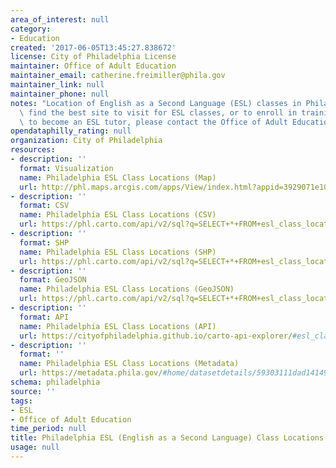 ```yaml
---
area_of_interest: null
category: 
- Education
created: '2017-06-05T13:45:27.838672'
license: City of Philadelphia License
maintainer: Office of Adult Education
maintainer_email: catherine.freimiller@phila.gov
maintainer_link: null
maintainer_phone: null
notes: "Location of English as a Second Language (ESL) classes in Philadelphia. To\
  \ find the best site to visit for ESL classes, or to enroll in training for volunteers\
  \ to become an ESL tutor, please contact the Office of Adult Education at 215-686-5250."
opendataphilly_rating: null
organization: City of Philadelphia
resources:
- description: ''
  format: Visualization
  name: Philadelphia ESL Class Locations (Map)
  url: http://phl.maps.arcgis.com/apps/View/index.html?appid=3929071e10db460db6e2265423ed4e83
- description: ''
  format: CSV
  name: Philadelphia ESL Class Locations (CSV)
  url: https://phl.carto.com/api/v2/sql?q=SELECT+*+FROM+esl_class_locations&filename=esl_class_locations&format=csv&skipfields=cartodb_id
- description: ''
  format: SHP
  name: Philadelphia ESL Class Locations (SHP)
  url: https://phl.carto.com/api/v2/sql?q=SELECT+*+FROM+esl_class_locations&filename=esl_class_locations&format=shp&skipfields=cartodb_id
- description: ''
  format: GeoJSON
  name: Philadelphia ESL Class Locations (GeoJSON)
  url: https://phl.carto.com/api/v2/sql?q=SELECT+*+FROM+esl_class_locations&filename=esl_class_locations&format=geojson&skipfields=cartodb_id
- description: ''
  format: API
  name: Philadelphia ESL Class Locations (API)
  url: https://cityofphiladelphia.github.io/carto-api-explorer/#esl_class_locations
- description: ''
  format: ''
  name: Philadelphia ESL Class Locations (Metadata)
  url: https://metadata.phila.gov/#home/datasetdetails/59303111dad141495c52d9db/representationdetails/59303112dad141495c52d9df/
schema: philadelphia
source: ''
tags:
- ESL
- Office of Adult Education
time_period: null
title: Philadelphia ESL (English as a Second Language) Class Locations
usage: null
---
```

